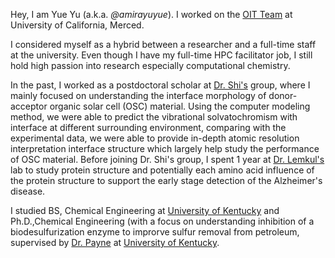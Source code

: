 Hey, I am Yue Yu (a.k.a. _@amirayuyue_). I worked on the [OIT Team](https://it.ucmerced.edu/Research-Computing-People) at University of California, Merced.

I considered myself as a hybrid between a researcher and a full-time staff at the university. Even though I have my full-time HPC facilitator job, I still  hold high passion into research especially computational chemistry. 

In the past, I worked as a postdoctoral scholar at [Dr. Shi's](https://shi-theory-group.github.io/) group, where I mainly focused on understanding the interface morphology of donor-acceptor organic solar cell (OSC) material. Using the computer modeling method, we were able to predict the vibrational solvatochromism with interface at different surrounding environment, comparing with the experimental data, we were able to provide in-depth atomic resolution interpretation interface structure which largely help study the performance of OSC material. Before joining Dr. Shi's group, I spent 1 year at [Dr. Lemkul's](https://www.thelemkullab.com/) lab to study protein structure and potentially each amino acid influence of the protein structure to support the early stage detection of the Alzheimer's disease. 

I studied BS, Chemical Engineering at [University of Kentucky](https://www.uky.edu/) and Ph.D.,Chemical Engineering (with a focus on understanding inhibition of a biodesulfurization enzyme to improrve sulfur removal from petroleum, supervised by [Dr. Payne](http://www.christypayne.com/) at [University of Kentucky](https://www.uky.edu/).




